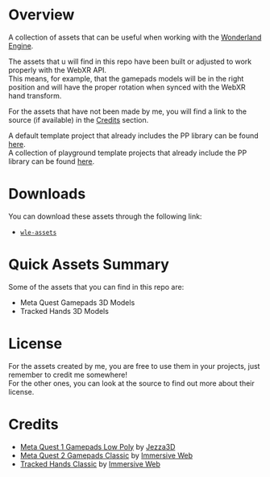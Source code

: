 # Overview

A collection of assets that can be useful when working with the [Wonderland Engine](https://wonderlandengine.com/).  

The assets that u will find in this repo have been built or adjusted to work properly with the WebXR API.  
This means, for example, that the gamepads models will be in the right position and will have the proper rotation when synced with the WebXR hand transform.

For the assets that have not been made by me, you will find a link to the source (if available) in the [Credits](#credits) section.

A default template project that already includes the PP library can be found [here](https://github.com/signorpipo/wle-ppefault).  
A collection of playground template projects that already include the PP library can be found [here](https://github.com/signorpipo/wle-pplaygrounds).

# Downloads

You can download these assets through the following link:
  * [`wle-assets`](https://github.com/signorpipo/wle-assets/releases/latest/download/wle_assets.zip)

# Quick Assets Summary

Some of the assets that you can find in this repo are:
  - Meta Quest Gamepads 3D Models
  - Tracked Hands 3D Models

# License
For the assets created by me, you are free to use them in your projects, just remember to credit me somewhere!  
For the other ones, you can look at the source to find out more about their license.

  
# Credits
  - [Meta Quest 1 Gamepads Low Poly](https://github.com/signorpipo/wle-assets/tree/main/wle_assets/assets/models/gamepads/meta_quest_1/low_poly) by [Jezza3D](https://sketchfab.com/Jezza3D)
  - [Meta Quest 2 Gamepads Classic](https://github.com/signorpipo/wle-assets/tree/main/wle_assets/assets/models/gamepads/meta_quest_2/classic) by [Immersive Web](https://github.com/immersive-web)
  - [Tracked Hands Classic](https://github.com/signorpipo/wle-assets/tree/main/wle_assets/assets/models/tracked_hands/classic) by [Immersive Web](https://github.com/immersive-web)
